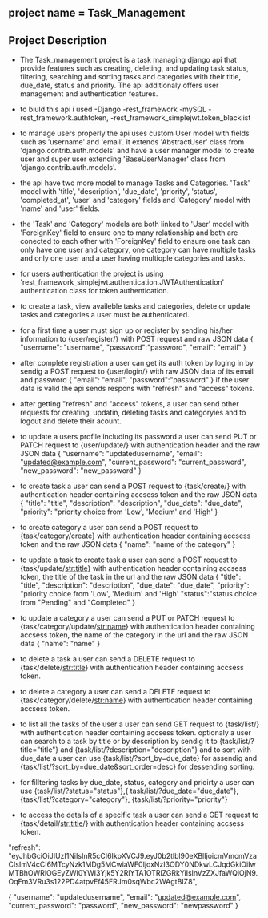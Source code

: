## project name = Task_Management

## Project Description 
-  The Task_management project is a task managing django api that provide features such as creating, deleting, and updating task status, filtering, searching and sorting tasks and categories with their title, due_date, status and priority. The api additionaly offers user management and authentication features.

- to biuld this api i used 
    -Django
    -rest_framework
    -mySQL
    -rest_framework.authtoken,
    -rest_framework_simplejwt.token_blacklist

- to manage users properly the api uses custom User model with fields such as 'username' and 'email'. it extends 'AbstractUser' class from 'django.contrib.auth.models' and have a user manager model to create user and super user extending 'BaseUserManager' class from 'django.contrib.auth.models'.

- the api have two more model to manage Tasks and Categories. 'Task' model with 'title', 'description', 'due_date', 'priority', 'status', 'completed_at', 'user' and 'category' fields and 'Category' model with 'name' and 'user' fields.

- the 'Task' and 'Category' models are both linked to 'User' model with 'ForeignKey' field to ensure one to many relationship and both are conected to each other with 'ForeignKey' field to ensure one task can only have one user and category, one category can have multiple tasks and only one user and a user having multiople categories and tasks.

- for users authentication the project is using 'rest_framework_simplejwt.authentication.JWTAuthentication' authentication class for token authentication.

- to create a task, view availeble tasks and categories, delete or update tasks and categories a user must be authenticated.

- for a first time a user must sign up or register by sending his/her information to {user/register/} with POST request and raw JSON data 
{
    "username": "username",
    "password":"password",
    "email": "email"
}

- after complete registration a user can get its auth token by loging in by sendig a POST request to {user/login/} with raw JSON data of its email and password
{
    "email": "email",
    "password":"password" 
}
if the user data is valid the api sends respons with "refresh" and "access" tokens.

- after getting "refresh" and "access" tokens, a user can send other requests for creating, updatin, deleting tasks and categoryies and to logout and delete their acount.

- to update a users profile including its password a user can send PUT or PATCH request to {user/update/} with authentication header and the raw JSON data 
{
  "username": "updatedusername",
  "email": "updated@example.com",
  "current_password": "current_password",
  "new_password": "new_password"
}

- to create task a user can send a POST request to {task/create/} with authentication header containing accsess token and the raw JSON data 
{
    "title": "title",
    "description": "description",
    "due_date": "due_date",
    "priority": "priority choice from 'Low', 'Medium' and 'High'
}

- to create category a user can send a POST request to {task/category/create} with authentication header containing accsess token and the raw JSON data 
{
    "name": "name of the category"
}

- to update a task to create task a user can send a POST request to {task/update/<str:title>} with authentication header containing accsess token, the title of the task in the url and the raw JSON data 
{
    "title": "title",
    "description": "description",
    "due_date": "due_date",
    "priority": "priority choice from 'Low', 'Medium' and 'High'
    "status":"status choice from "Pending" and "Completed"
}

- to update a category a user can send a PUT or PATCH request to {task/category/update/<str:name>} with authentication header containing accsess token, the name of the category in the url and the raw JSON data 
{
    "name": "name"
}

- to delete a task a user can send a DELETE request to {task/delete/<str:title>} with authentication header  containing accsess token.

- to delete a category a user can send a DELETE request to {task/category/delete/<str:name>} with authentication header  containing accsess token.

- to list all the tasks of the user a user can send GET request to {task/list/} with authentication header  containing accsess token. optionaly a user can search to a task by title or by description by sendig it to {task/list/?title="title"} and {task/list/?description="description"} and to sort with due_date a user can use {task/list/?sort_by=due_date} for assendig and {task/list/?sort_by=due_date&sort_order=desc} for dessending sorting.

- for filltering tasks by due_date, status, category and prioirty a user can use {task/list/?status="status"},{ task/list/?due_date="due_date"}, 
{task/list/?category="category"}, 
{task/list/?priority="priority"}

- to access the details of a specific task a user can send a GET request to {task/detail/<str:title>/}  with authentication header  containing accsess token.


"refresh": "eyJhbGciOiJIUzI1NiIsInR5cCI6IkpXVCJ9.eyJ0b2tlbl90eXBlIjoicmVmcmVzaCIsImV4cCI6MTcyNzk1MDg5MCwiaWF0IjoxNzI3ODY0NDkwLCJqdGkiOiIwMTBhOWRlOGEyZWI0YWI3Yjk5Y2RlYTA1OTRlZGRkYiIsInVzZXJfaWQiOjN9.OqFm3VRu3s122PD4atpvEf45FRJm0sqWbc2WAgtBIZ8",

{
  "username": "updatedusername",
  "email": "updated@example.com",
  "current_password": "password",
  "new_password": "newpassword"
}